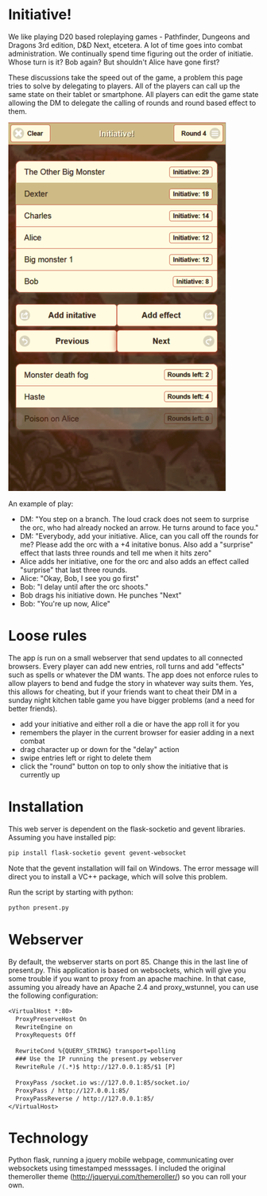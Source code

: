 # Initiative!
We like playing D20 based roleplaying games - Pathfinder, Dungeons and Dragons 3rd edition, D&D Next, etcetera. A lot of time goes into combat administration. We continually spend time figuring out the order of initiatie. Whose turn is it? Bob again? But shouldn't Alice have gone first? 

These discussions take the speed out of the game, a problem this page tries to solve by delegating to players. All of the players can call up the same state on their tablet or smartphone. All players can edit the game state allowing the DM to delegate the calling of rounds and round based effect to them. 

![Alt text](/static/css/images/screenshot.png?raw=true "App screeshot")

An example of play: 
- DM: "You step on a branch. The loud crack does not seem to surprise the orc, who had already nocked an arrow. He turns around to face you."
- DM: "Everybody, add your initiative. Alice, can you call off the rounds for me? Please add the orc with a +4 initative bonus. Also add a "surprise" effect that lasts three rounds and tell me when it hits zero"
- Alice adds her initiative, one for the orc and also adds an effect called "surprise" that last three rounds. 
- Alice: "Okay, Bob, I see you go first"
- Bob: "I delay until after the orc shoots."
- Bob drags his initiative down. He punches "Next"
- Bob: "You're up now, Alice"

# Loose rules
The app ís run on a small webserver that send updates to all connected browsers. Every player can add new entries, roll turns and add "effects" such as spells or whatever the DM wants. The app does not enforce rules to allow players to bend and fudge the story in whatever way suits them. Yes, this allows for cheating, but if your friends want to cheat their DM in a sunday night kitchen table game you have bigger problems (and a need for better friends).

- add your initiative and either roll a die or have the app roll it for you
- remembers the player in the current browser for easier adding in a next combat
- drag character up or down for the "delay" action
- swipe entries left or right to delete them
- click the "round" button on top to only show the initiative that is currently up

# Installation
This web server is dependent on the flask-socketio and gevent libraries. Assuming you have installed pip:
```sh
pip install flask-socketio gevent gevent-websocket
```
Note that the gevent installation will fail on Windows. The error message will direct you to install a VC++ package, which will solve this problem. 

Run the script by starting with python:
```sh
python present.py
````
# Webserver
By default, the webserver starts on port 85. Change this in the last line of present.py. This application is based on websockets, which will give you some trouble if you want to proxy from an apache machine. In that case, assuming you already have an Apache 2.4 and proxy_wstunnel, you can use the following configuration: 
```
<VirtualHost *:80>
  ProxyPreserveHost On
  RewriteEngine on
  ProxyRequests Off
  
  RewriteCond %{QUERY_STRING} transport=polling
  ### Use the IP running the present.py webserver
  RewriteRule /(.*)$ http://127.0.0.1:85/$1 [P]

  ProxyPass /socket.io ws://127.0.0.1:85/socket.io/
  ProxyPass / http://127.0.0.1:85/
  ProxyPassReverse / http://127.0.0.1:85/
</VirtualHost>

```

# Technology
Python flask, running a jquery mobile webpage, communicating over websockets using timestamped messsages. I included the original themeroller theme (http://jqueryui.com/themeroller/) so you can roll your own. 

